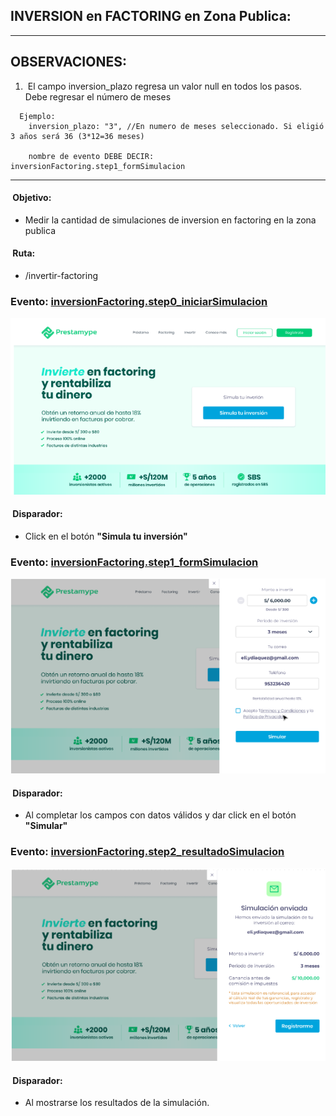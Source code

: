 ## INVERSION en FACTORING en Zona Publica:

***********************************
## OBSERVACIONES:
1.  El campo inversion_plazo regresa un valor null en todos los pasos. Debe regresar el número de meses
```
  Ejemplo: 
    inversion_plazo: "3", //En numero de meses seleccionado. Si eligió 3 años será 36 (3*12=36 meses)

    nombre de evento DEBE DECIR: inversionFactoring.step1_formSimulacion
```

********************************

####  Objetivo: 
  * Medir la cantidad de simulaciones de inversion en factoring en la zona publica

####  Ruta:
* /invertir-factoring 

### Evento: [inversionFactoring.step0_iniciarSimulacion](/09-%20Inversion%20Factoring%20-%20Zona%20Publica/event%20inversionFactoring.step0_iniciarSimulacion.js)
![](/09-%20Inversion%20Factoring%20-%20Zona%20Publica/images/step0.png)

####  Disparador: 
  * Click en el botón **"Simula tu inversión"**

### Evento: [inversionFactoring.step1_formSimulacion](/07-%20Factoring%20-%20Zona%20Publica/event%20factoring.step1_formSimulacion.js)
![](/09-%20Inversion%20Factoring%20-%20Zona%20Publica/images/step1.png)

####  Disparador: 
  * Al completar los campos con datos válidos y dar click en el botón **"Simular"**

### Evento: [inversionFactoring.step2_resultadoSimulacion](/09-%20Inversion%20Factoring%20-%20Zona%20Publica/event%20inversionFactoring.step2_resultadoSimulacion.js)
![](/09-%20Inversion%20Factoring%20-%20Zona%20Publica/images/step2.png)

####  Disparador: 
  * Al mostrarse los resultados de la simulación.